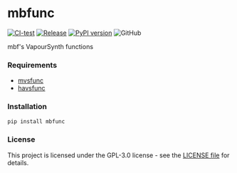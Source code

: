 # mbfunc

[![CI-test](https://github.com/TensoRaws/mbfunc/actions/workflows/CI-test.yml/badge.svg)](https://github.com/TensoRaws/yuisub/actions/workflows/CI-test.yml)
[![Release](https://github.com/TensoRaws/mbfunc/actions/workflows/Release.yml/badge.svg)](https://github.com/TensoRaws/yuisub/actions/workflows/Release.yml)
[![PyPI version](https://badge.fury.io/py/mbfunc.svg)](https://badge.fury.io/py/mbfunc)
![GitHub](https://img.shields.io/github/license/TensoRaws/mbfunc)

mbf's VapourSynth functions

### Requirements

- [mvsfunc](https://github.com/HomeOfVapourSynthEvolution/mvsfunc)
- [havsfunc](https://github.com/HomeOfVapourSynthEvolution/havsfunc)

### Installation

```bash
pip install mbfunc
```

### License

This project is licensed under the GPL-3.0 license - see
the [LICENSE file](https://github.com/TensoRaws/mbfunc/blob/main/LICENSE) for details.

